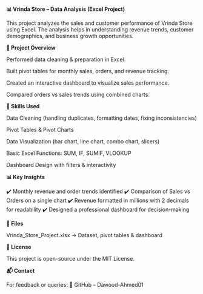 **📊 Vrinda Store – Data Analysis (Excel Project)**

This project analyzes the sales and customer performance of Vrinda Store using Excel.
The analysis helps in understanding revenue trends, customer demographics, and business growth opportunities.

**📁 Project Overview**

Performed data cleaning & preparation in Excel.

Built pivot tables for monthly sales, orders, and revenue tracking.

Created an interactive dashboard to visualize sales performance.

Compared orders vs sales trends using combined charts.

**🧠 Skills Used**

Data Cleaning (handling duplicates, formatting dates, fixing inconsistencies)

Pivot Tables & Pivot Charts

Data Visualization (bar chart, line chart, combo chart, slicers)

Basic Excel Functions: SUM, IF, SUMIF, VLOOKUP

Dashboard Design with filters & interactivity

**📊 Key Insights**

✔️ Monthly revenue and order trends identified
✔️ Comparison of Sales vs Orders on a single chart
✔️ Revenue formatted in millions with 2 decimals for readability
✔️ Designed a professional dashboard for decision-making

**📂 Files**

Vrinda_Store_Project.xlsx → Dataset, pivot tables & dashboard

**📜 License**

This project is open-source under the MIT License.

**📬 Contact**

For feedback or queries:
🔗 GitHub – Dawood-Ahmed01
